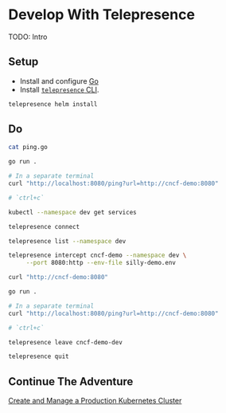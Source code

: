 # Develop With Telepresence

TODO: Intro

## Setup

* Install and configure [Go](https://go.dev/doc/install)
* Install [`telepresence` CLI](https://www.getambassador.io/docs/telepresence/latest/install).

```bash
telepresence helm install
```

## Do

```bash
cat ping.go

go run .

# In a separate terminal
curl "http://localhost:8080/ping?url=http://cncf-demo:8080"

# `ctrl+c`

kubectl --namespace dev get services

telepresence connect

telepresence list --namespace dev

telepresence intercept cncf-demo --namespace dev \
     --port 8080:http --env-file silly-demo.env

curl "http://cncf-demo:8080"

go run .

# In a separate terminal
curl "http://localhost:8080/ping?url=http://cncf-demo:8080"

# `ctrl+c`

telepresence leave cncf-demo-dev

telepresence quit
```

## Continue The Adventure

[Create and Manage a Production Kubernetes Cluster](../cluster/README.md)

